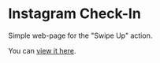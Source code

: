 # Instagram Check-In
Simple web-page for the "Swipe Up" action.

You can [view it here](https://instagram.chimzuk.com/).

